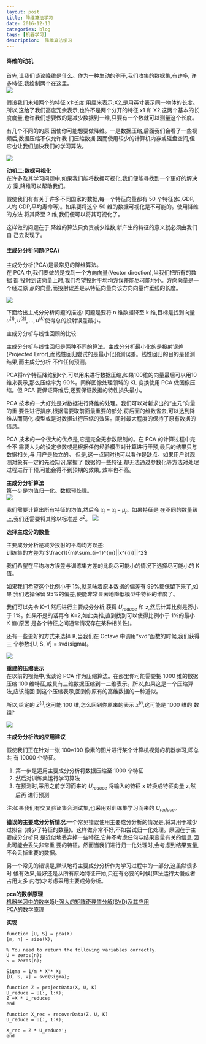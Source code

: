 ```yaml
---
layout: post
title: 降维算法学习
date: 2016-12-13
categories: blog
tags: [机器学习]
description:  降维算法学习
---
```


#### 降维的动机     

首先,让我们谈论降维是什么。作为一种生动的例子,我们收集的数据集,有许多, 许多特征,我绘制两个在这里。       
![](https://raw.githubusercontent.com/whuhan2013/myImage/master/machineLearning/class9/p1.png)     

假设我们未知两个的特征 x1:长度:用厘米表示;X2,是用英寸表示同一物体的长度。
所以,这给了我们高度冗余表示,也许不是两个分开的特征 x1 和 X2,这两个基本的长 度度量,也许我们想要做的是减少数据到一维,只要有一个数就可以测量这个长度。     

有几个不同的的原 因使你可能想要做降维。一是数据压缩,后面我们会看了一些视频后,数据压缩不仅允许我 们压缩数据,因而使用较少的计算机内存或磁盘空间,但它也让我们加快我们的学习算法。     

![](https://raw.githubusercontent.com/whuhan2013/myImage/master/machineLearning/class9/p2.png) 

**动机二:数据可视化**      
在许多及其学习问题中,如果我们能将数据可视化,我们便能寻找到一个更好的解决方 案,降维可以帮助我们。     

假使我们有有关于许多不同国家的数据,每一个特征向量都有 50 个特征(如,GDP, 人均 GDP,平均寿命等)。如果要将这个 50 维的数据可视化是不可能的。使用降维的方法 将其降至 2 维,我们便可以将其可视化了。   

这样做的问题在于,降维的算法只负责减少维数,新产生的特征的意义就必须由我们自 己去发现了。   

#### 主成分分析问题(PCA)     

主成分分析(PCA)是最常见的降维算法。     
在 PCA 中,我们要做的是找到一个方向向量(Vector direction),当我们把所有的数据 都 投射到该向量上时,我们希望投射平均均方误差能尽可能地小。方向向量是一个经过原 点的向量,而投射误差是从特征向量向该方向向量作垂线的长度。  

![](https://raw.githubusercontent.com/whuhan2013/myImage/master/machineLearning/class9/p3.png) 

下面给出主成分分析问题的描述:
问题是要将 n 维数据降至 k 维,目标是找到向量 $u^{(1)},u^{(2)},...,u^{(k)}$使得总的投射误差最小。 

主成分分析与线性回顾的比较:  

主成分分析与线性回归是两种不同的算法。主成分分析最小化的是投射误差(Projected Error),而线性回归尝试的是最小化预测误差。线性回归的目的是预测结果,而主成分分析 不作任何预测。

PCA将n个特征降维到k个,可以用来进行数据压缩,如果100维的向量最后可以用10维来表示,那么压缩率为 90%。同样图像处理领域的 KL 变换使用 PCA 做图像压缩。但 PCA 要保证降维后,还要保证数据的特性损失最小。

PCA 技术的一大好处是对数据进行降维的处理。我们可以对新求出的“主元”向量的重 要性进行排序,根据需要取前面最重要的部分,将后面的维数省去,可以达到降维从而简化 模型或是对数据进行压缩的效果。同时最大程度的保持了原有数据的信息。

PCA 技术的一个很大的优点是,它是完全无参数限制的。在 PCA 的计算过程中完全不 需要人为的设定参数或是根据任何经验模型对计算进行干预,最后的结果只与数据相关,与 用户是独立的。
但是,这一点同时也可以看作是缺点。如果用户对观测对象有一定的先验知识,掌握了 数据的一些特征,却无法通过参数化等方法对处理过程进行干预,可能会得不到预期的效果, 效率也不高。   


**主成分分析算法**      
第一步是均值归一化。数据预处理。     
![](https://raw.githubusercontent.com/whuhan2013/myImage/master/machineLearning/class9/p4.png) 

我们需要计算出所有特征的均值,然后令 $x_j= x_j -μ_j$。如果特征是 在不同的数量级上,我们还需要将其除以标准差 $σ^2$。
![](https://raw.githubusercontent.com/whuhan2013/myImage/master/machineLearning/class9/p5.png) 

**选择主成分的数量**       

主要成分分析是减少投射的平均均方误差:     
训练集的方差为:$\frac{1}{m}\sum_{i=1}^{m}||x^{(i)}||^2$    

我们希望在平均均方误差与训练集方差的比例尽可能小的情况下选择尽可能小的 K 值。 

如果我们希望这个比例小于 1%,就意味着原本数据的偏差有 99%都保留下来了,如果
我们选择保留 95%的偏差,便能非常显著地降低模型中特征的维度了。

我们可以先令 K=1,然后进行主要成分分析,获得 $U_{reduce}$ 和 z,然后计算比例是否小于 1%。如果不是的话再令 K=2,如此类推,直到找到可以使得比例小于 1%的最小 K 值(原因
是各个特征之间通常情况存在某种相关性)。

还有一些更好的方式来选择 K,当我们在 Octave 中调用“svd”函数的时候,我们获得三
个参数:[U, S, V] = svd(sigma)。

![](https://raw.githubusercontent.com/whuhan2013/myImage/master/machineLearning/class9/p6.png)

**重建的压缩表示**     
在以前的视频中,我谈论 PCA 作为压缩算法。在那里你可能需要把 1000 维的数据压缩 100 维特征,或具有三维数据压缩到一二维表示。所以,如果这是一个压缩算法,应该能回 到这个压缩表示,回到你原有的高维数据的一种近似。

所以,给定的 $Z^{(i)}$,这可能 100 维,怎么回到你原来的表示 $x^{(i)}$,这可能是 1000 维的 数组?   

![](https://raw.githubusercontent.com/whuhan2013/myImage/master/machineLearning/class9/p7.png)

**主成分分析法的应用建议**    

假使我们正在针对一张 100×100 像素的图片进行某个计算机视觉的机器学习,即总共 有 10000 个特征。    
1. 第一步是运用主要成分分析将数据压缩至 1000 个特征      
2. 然后对训练集运行学习算法      
3. 在预测时,采用之前学习而来的 $U_{reduce}$ 将输入的特征 x 转换成特征向量 z,然后再 进行预测

注:如果我们有交叉验证集合测试集,也采用对训练集学习而来的 $U_{reduce}$。   

**错误的主要成分分析情况**:一个常见错误使用主要成分分析的情况是,将其用于减少过拟合 (减少了特征的数量)。这样做非常不好,不如尝试归一化处理。原因在于主要成分分析只 是近似地丢弃掉一些特征,它并不考虑任何与结果变量有关的信息,因此可能会丢失非常重 要的特征。然而当我们进行归一化处理时,会考虑到结果变量,不会丢掉重要的数据。

另一个常见的错误是,默认地将主要成分分析作为学习过程中的一部分,这虽然很多时 候有效果,最好还是从所有原始特征开始,只在有必要的时候(算法运行太慢或者占用太多 内存)才考虑采用主要成分分析。   

**pca的数学原理**    
[机器学习中的数学(5)-强大的矩阵奇异值分解(SVD)及其应用](http://www.cnblogs.com/LeftNotEasy/archive/2011/01/19/svd-and-applications.html)      
[PCA的数学原理](http://blog.codinglabs.org/articles/pca-tutorial.html)

**实现**       

```
function [U, S] = pca(X)
[m, n] = size(X);

% You need to return the following variables correctly.
U = zeros(n);
S = zeros(n);

Sigma = 1/m * X'* X;
[U, S, V] = svd(Sigma);

function Z = projectData(X, U, K)
U_reduce = U(:, 1:K);
Z =X * U_reduce;
end

function X_rec = recoverData(Z, U, K)
U_reduce = U(:, 1:K);

X_rec = Z * U_reduce';
end
```

